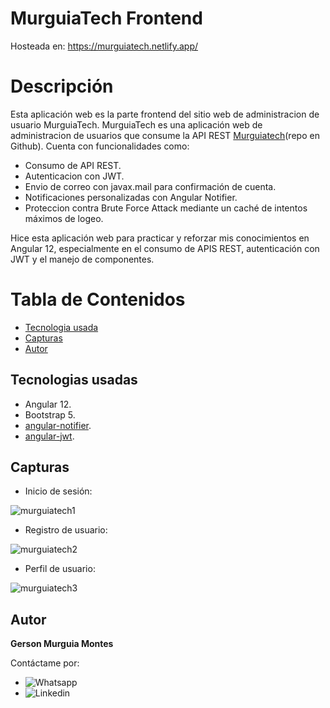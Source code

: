 # MurguiaTech Frontend
  Hosteada en: https://murguiatech.netlify.app/

# Descripción
  Esta aplicación web es la parte frontend del sitio web de administracion de usuario MurguiaTech.
  MurguiaTech es una aplicación web de administracion de usuarios que consume la API REST [Murguiatech](https://github.com/Gerson-Murguia/Murguia-Tech-Backend)(repo en Github).
  Cuenta con funcionalidades como:
  - Consumo de API REST.
  - Autenticacion con JWT.
  - Envio de correo con javax.mail para confirmación de cuenta.
  - Notificaciones personalizadas con Angular Notifier.
  - Proteccion contra Brute Force Attack mediante un caché de intentos máximos de logeo.
   
  Hice esta aplicación web para practicar y reforzar mis conocimientos en Angular 12, especialmente en el consumo de APIS REST, autenticación con JWT y el manejo de componentes.
  
# Tabla de Contenidos
  - [Tecnologia usada](https://github.com/Gerson-Murguia/Murguia-Tech-Frontend#tecnologias-usadas)
  - [Capturas](https://github.com/Gerson-Murguia/Murguia-Tech-Frontend#capturas)
  - [Autor](https://github.com/Gerson-Murguia/Murguia-Tech-Frontend#autor) 

## Tecnologias usadas
  - Angular 12.
  - Bootstrap 5.
  - [angular-notifier](https://www.npmjs.com/package/angular-notifier).
  - [angular-jwt](https://www.npmjs.com/package/@auth0/angular-jwt).
  
## Capturas
  - Inicio de sesión:
  
![murguiatech1](https://user-images.githubusercontent.com/76268781/156947973-ef7dd72f-1f26-4362-9bb6-5e6899cc45d7.png)

  - Registro de usuario:
  
![murguiatech2](https://user-images.githubusercontent.com/76268781/156948008-66925c1f-d806-4a50-9f82-dfa872594344.png)

  - Perfil de usuario:
  
  ![murguiatech3](https://user-images.githubusercontent.com/76268781/156948036-565336d6-fbd0-491d-8771-baf02317577a.png)

## Autor
**Gerson Murguia Montes**

Contáctame por:
- ![Whatsapp](https://wa.me/51960904798)
- ![Linkedin](https://www.linkedin.com/in/gersonmurguia/)
